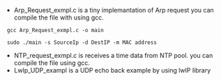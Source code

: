 * Arp_Request_exmpl.c is a tiny implemantation of Arp request you can compile the file with using gcc.
```
 gcc Arp_Request_exmpl.c -o main
```
```
 sudo ./main -s SourceIp -d DestIP -m MAC address
```
* NTP_request_exmpl.c is receives a time data from NTP pool. you can compile the file using gcc.
* LwIp_UDP_exampl is a UDP echo back example by using lwIP library
